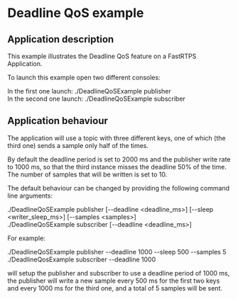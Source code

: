 # Deadline QoS example

## Application description

This example illustrates the Deadline QoS feature on a FastRTPS Application.

To launch this example open two different consoles:

In the first one launch: ./DeadlineQoSExample publisher  
In the second one launch: ./DeadlineQoSExample subscriber

## Application behaviour

The application will use a topic with three different keys,
one of which (the third one) sends a sample only half of the times.

By default the deadline period is set to 2000 ms and the publisher write rate to 1000 ms, so
that the third instance misses the deadline 50% of the time. The number of samples that will be written is set to 10. 

The default behaviour can be changed by providing the following command line arguments:

./DeadlineQoSExample publisher [--deadline &lt;deadline_ms&gt;] [--sleep &lt;writer_sleep_ms&gt;] [--samples &lt;samples&gt;]  
./DeadlineQoSExample subscriber [--deadline &lt;deadline_ms&gt;]

For example:

./DeadlineQoSExample publisher --deadline 1000 --sleep 500 --samples 5  
./DeadlineQosExample subscriber --deadline 1000

will setup the publisher and subscriber to use a deadline period of 1000 ms, the publisher will write a new sample every 500 ms for the first two keys and every 1000 ms for the third one, and a total of 5 samples will be sent.
